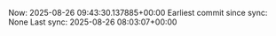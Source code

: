 Now: 2025-08-26 09:43:30.137885+00:00 Earliest commit since sync: None Last sync: 2025-08-26 08:03:07+00:00
